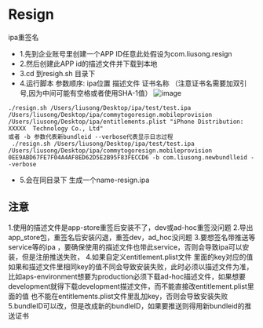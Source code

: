 # Resign
ipa重签名


- 1.先到企业账号里创建一个APP ID任意此处假设为com.liusong.resign
- 2.然后创建此APP id的描述文件并下载到本地
- 3.cd 到resigh.sh 目录下
- 4.运行脚本 参数顺序: ipa位置 描述文件 证书名称 （注意证书名需要加双引号,因为中间可能有空格或者使用SHA-1值）
![image](https://github.com/lsmakethebest/Resign/blob/master/2.png)
```
./resign.sh /Users/liusong/Desktop/ipa/test/test.ipa  /Users/liusong/Desktop/ipa/commytogoresign.mobileprovision /Users/liusong/Desktop/ipa/entitlements.plist "iPhone Distribution: XXXXX  Technology Co., Ltd"
或者 -b 参数代表新bundleid --verbose代表显示日志过程
 ./resign.sh /Users/liusong/Desktop/ipa/test/test.ipa  /Users/liusong/Desktop/ipa/commytogoresign.mobileprovision 0EE9ABD67FE7F04A4AF8ED62D5E2B95F83FECCD6 -b com.liusong.newbundlleid --verbose
```
-  5.会在同目录下 生成一个name-resign.ipa

## 注意
1.使用的描述文件是app-store重签后安装不了，dev或ad-hoc重签没问题
2.导出app_store包，重签名后安装闪退，重签dev，ad_hoc没问题
3.要想签名带推送等service等的ipa ，要确保使用的描述文件也带此service，否则会导致ipa可以安装，但是注册推送失败，
4.如果自定义entitlement.plist文件 里面的key对应的值如果和描述文件里相同key的值不同会导致安装失败，此时必须以描述文件为准，比如aps-environment想要为production必须下载ad-hoc描述文件，如果想要development就得下载development描述文件，而不能直接改entitlement.plist里面的值
也不能在entitlements.plist文件里乱加key，否则会导致安装失败
5.bundleID可以改，但是改成新的bundleID，如果要推送则得用新bundleid的推送证书
